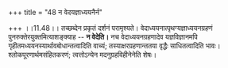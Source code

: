 +++
title = "48 न वेदयज्ञाध्ययनैर्न"

+++
।।11.48।। तच्छब्देन प्रकृतं दर्शनं परामृश्यते।
वेदाध्ययनात्पृथग्यज्ञाध्ययनग्रहणं पुनरुक्तेरयुक्तमित्याशङ्क्याह -- **न
वेदेति।** नच वेदाध्ययनग्रहणादेव यज्ञविज्ञानमपि
गृहीतमध्ययनस्यार्थावबोधान्तत्वादिति वाच्यं; तस्याक्षरग्रहणान्ततया
वृद्धैः साधितत्वादिति भावः। श्लोकपूरणार्थमसंहितकरणं; त्वत्तोऽन्येन
मदनुग्रहविहीनेनेति शेषः।
